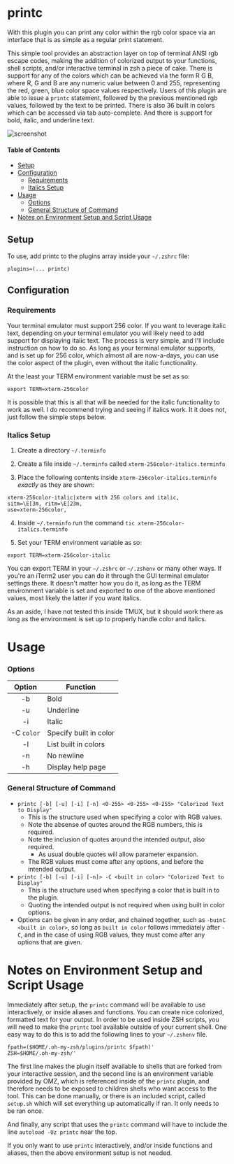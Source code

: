 # printc

With this plugin you can print any color within the rgb color space via an interface that
is as simple as a regular print statement.

This simple tool provides an abstraction layer on top of terminal ANSI rgb escape codes,
making the addition of colorized output to your functions, shell scripts, and/or
interactive terminal in zsh a piece of cake. There is support for any of the colors which
can be achieved via the form R G B, where R, G and B are any numeric value
between 0 and 255, representing the red, green, blue color space values respectively.
Users of this plugin are able to issue a  `printc` statement, followed by the previous
mentioned rgb values, followed by the text to be printed. There is also 36 built in colors
which can be accessed via tab auto-complete. And there is support for bold, italic, and
underline text.

![screenshot](https://imgur.com/K0FVGzr.png)


#### Table of Contents
 - [Setup](#Setup)
 - [Configuration](#Configuration)
    - [Requirements](#Requirements)
    - [Italics Setup](#Italics-Setup)
 - [Usage](#Usage)
    - [Options](#Options)
    - [General Structure of Command](#General-Structure-of-Command)
 - [Notes on Environment Setup and Script Usage](#Notes-on-Environment-Setup-and-Script-Usage)


## Setup
To use, add printc to the plugins array inside your `~/.zshrc` file:
```
plugins=(... printc)
```
## Configuration

### Requirements
Your terminal emulator must support 256 color. If you want to leverage italic text,
depending on your terminal emulator you will likely need to add support for displaying
italic text. The process is very simple, and I'll include instruction on how to do so. As
long as your terminal emulator supports, and is set up for 256 color, which almost all are
now-a-days, you can use the color aspect of the plugin, even without the italic
functionality.

At the least your TERM environment variable must be set as so:
```
export TERM=xterm-256color
```

It is possible that this is all that will be needed for the italic functionality to work
as well. I do recommend trying and seeing if italics work. It it does not, just follow the
simple steps below.

### Italics Setup
 1) Create a directory `~/.terminfo`

 2) Create a file inside `~/.terminfo` called `xterm-256color-italics.terminfo`

 3) Place the following contents inside `xterm-256color-italics.terminfo` *exactly* as
 they are shown:

 ```
 xterm-256color-italic|xterm with 256 colors and italic,
 sitm=\E[3m, ritm=\E[23m,
 use=xterm-256color,
 ```

 4) Inside `~/.terminfo` run the command `tic xterm-256color-italics.terminfo`

 5) Set your TERM environment variable as so:
 ```
 export TERM=xterm-256color-italic
 ```
 You can export TERM in your `~/.zshrc` or `~/.zshenv` or many other ways. If you're an
 iTerm2 user you can do it through the GUI terminal emulator settings there. It doesn't
 matter how you do it, as long as the TERM environment variable is set and exported to
 one of the above mentioned values, most likely the latter if you want italics.

 As an aside, I have not tested this inside TMUX, but it should work there as long as the
 environment is set up to properly handle color and italics.

# Usage

### Options
  | Option              | Function               |
  | :-----------------: | --------------         |
  | -b                  | Bold                   |
  | -u                  | Underline              |
  | -i                  | Italic                 |
  | -C `color`          | Specify built in color |
  | -l                  | List built in colors   |
  | -n                  | No newline             |
  | -h                  | Display help page      |

### General Structure of Command
 * `printc [-b] [-u] [-i] [-n] <0-255> <0-255> <0-255> "Colorized Text to Display"`
     * This is the structure used when specifying a color with RGB values.
     * Note the absense of quotes around the RGB numbers, this is required.
     * Note the inclusion of quotes around the intended output, also required.
         * As usual double quotes will allow parameter expansion.
     * The RGB values must come after any options, and before the intended output.
 * `printc [-b] [-u] [-i] [-n]> -C <built in color> "Colorized Text to Display"`
     * This is the structure used when specifying a color that is built in to the plugin.
     * Quoting the intended output is not required when using built in color options.
 * Options can be given in any order, and chained together, such as
 `-buinC <built in color>`, so long as `built in color` follows immediately after `-C`,
 and in the case of using RGB values, they must come after any options that are given.

# Notes on Environment Setup and Script Usage
 Immediately after setup, the `printc` command will be available to use
 interactively, or inside aliases and functions. You can create nice colorized, formatted
 text for your output. In order to be used inside ZSH scripts, you will need to make the
 `printc` tool available outside of your current shell. One easy way to do this is to add
 the following lines to your `~/.zshenv` file.

 ```
 fpath=($HOME/.oh-my-zsh/plugins/printc $fpath)'
 ZSH=$HOME/.oh-my-zsh/'
 ```
 The first line makes the plugin itself available to shells that are forked from your
 interactive session, and the second line is an environment variable provided by OMZ,
 which is referenced inside of the `printc` plugin, and therefore needs to be exposed to
 children shells who want access to the tool. This can be done manually, or there is an
 included script, called `setup.sh` which will set everything up automatically if ran. It
 only needs to be ran once.

 And finally, any script that uses the `printc` command will have to include the line
 `autoload -Uz printc` near the top.

 If you only want to use `printc` interactively, and/or inside functions and aliases, then
 the above environment setup is not needed.

